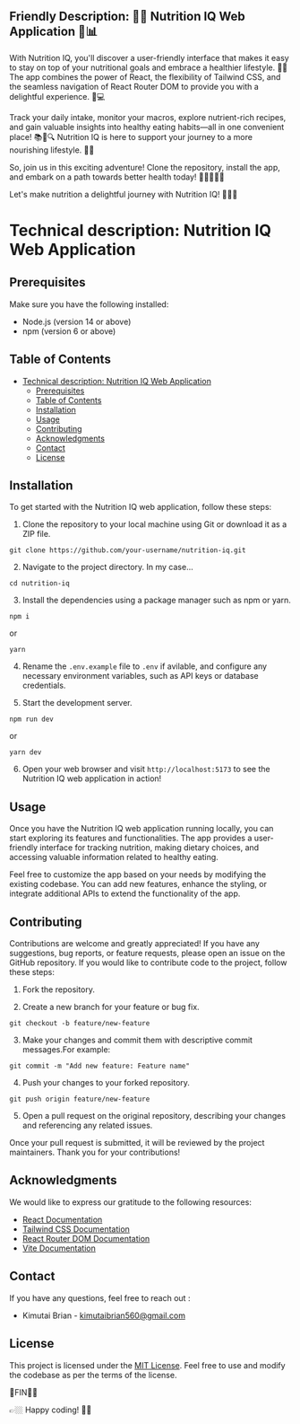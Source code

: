 ## Friendly Description: 🌱🍎 Nutrition IQ Web Application 🥦📊

With Nutrition IQ, you'll discover a user-friendly interface that makes it easy to stay on top of your nutritional goals and embrace a healthier lifestyle. 🌿✨ The app combines the power of React, the flexibility of Tailwind CSS, and the seamless navigation of React Router DOM to provide you with a delightful experience. 🚀💻

Track your daily intake, monitor your macros, explore nutrient-rich recipes, and gain valuable insights into healthy eating habits—all in one convenient place! 📚🥗🔍 Nutrition IQ is here to support your journey to a more nourishing lifestyle. 💪💚

So, join us in this exciting adventure! Clone the repository, install the app, and embark on a path towards better health today! 🌟👩‍🍳👨‍🍳

Let's make nutrition a delightful journey with Nutrition IQ! 🥦🍎💚

# Technical description: Nutrition IQ Web Application

## Prerequisites

Make sure you have the following installed:

- Node.js (version 14 or above)
- npm (version 6 or above)

## Table of Contents

- [Technical description: Nutrition IQ Web Application](#technical-description-nutrition-iq-web-application)
  - [Prerequisites](#prerequisites)
  - [Table of Contents](#table-of-contents)
  - [Installation](#installation)
  - [Usage](#usage)
  - [Contributing](#contributing)
  - [Acknowledgments](#acknowledgments)
  - [Contact](#contact)
  - [License](#license)

## Installation

To get started with the Nutrition IQ web application, follow these steps:

1. Clone the repository to your local machine using Git or download it as a ZIP file.

```shell
git clone https://github.com/your-username/nutrition-iq.git
```

2. Navigate to the project directory. In my case...

```shell
cd nutrition-iq
```

3. Install the dependencies using a package manager such as npm or yarn.

```shell
npm i
```

or

```shell
yarn
```

4. Rename the `.env.example` file to `.env` if avilable, and configure any necessary environment variables, such as API keys or database credentials.

5. Start the development server.

```shell
npm run dev
```

or

```shell
yarn dev
```

6. Open your web browser and visit `http://localhost:5173` to see the Nutrition IQ web application in action!

## Usage

Once you have the Nutrition IQ web application running locally, you can start exploring its features and functionalities. The app provides a user-friendly interface for tracking nutrition, making dietary choices, and accessing valuable information related to healthy eating.

Feel free to customize the app based on your needs by modifying the existing codebase. You can add new features, enhance the styling, or integrate additional APIs to extend the functionality of the app.

## Contributing

Contributions are welcome and greatly appreciated! If you have any suggestions, bug reports, or feature requests, please open an issue on the GitHub repository. If you would like to contribute code to the project, follow these steps:

1. Fork the repository.

2. Create a new branch for your feature or bug fix.

```shell
git checkout -b feature/new-feature
```

3. Make your changes and commit them with descriptive commit messages.For example:

```shell
git commit -m "Add new feature: Feature name"
```

4. Push your changes to your forked repository.

```shell
git push origin feature/new-feature
```

5. Open a pull request on the original repository, describing your changes and referencing any related issues.

Once your pull request is submitted, it will be reviewed by the project maintainers. Thank you for your contributions!

## Acknowledgments

We would like to express our gratitude to the following resources:

- [React Documentation](https://reactjs.org/docs)
- [Tailwind CSS Documentation](https://tailwindcss.com/docs)
- [React Router DOM Documentation](https://reactrouter.com)
- [Vite Documentation](https://vitejs.dev/docs)

## Contact

If you have any questions, feel free to reach out :

- Kimutai Brian - kimutaibrian560@gmail.com

## License

This project is licensed under the [MIT License](LICENSE). Feel free to use and modify the codebase as per the terms of the license.

📝FIN📜✨

👉🏼 Happy coding! 🚀🎉

